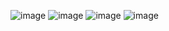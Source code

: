 ![image](https://user-images.githubusercontent.com/82154949/182555390-1b9aecb3-1999-4f66-8d29-850d49dbf390.png)
![image](https://user-images.githubusercontent.com/82154949/182555420-e9df35eb-d1b6-4c5c-a9d0-d2dc19977388.png)
![image](https://user-images.githubusercontent.com/82154949/182555469-6d227e0f-f934-44b6-9173-ded303aeccea.png)
![image](https://user-images.githubusercontent.com/82154949/182555494-220dc51f-337d-40ea-ae8d-aa52c7a12954.png)
